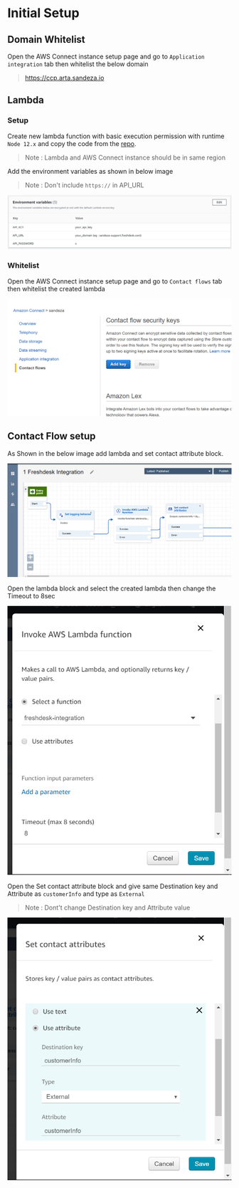 # Initial Setup

## Domain Whitelist

Open the AWS Connect instance setup page and go to `Application integration` tab then whitelist the below domain

> https://ccp.arta.sandeza.io

## Lambda

### Setup

Create new lambda function with basic execution permission with runtime `Node 12.x`  and copy the code from the <a href="https://github.com/Sandeza/arta-freshdesk-integration-lambda" target="_blank">repo</a>.

> Note : Lambda and AWS Connect instance should be in same region

Add the environment variables as shown in below image

> Note : Don't include `https://` in API_URL

![env_variables](images/env_variables.png)

### Whitelist

Open the AWS Connect instance setup page and go to `Contact flows` tab then whitelist the created lambda

![env_variables](images/lambda_whitelist.png)

## Contact Flow setup

As Shown in the below image add lambda and set contact attribute block.

![contact_flow](images/contact_flow.png)

Open the lambda block and select the created lambda then change the Timeout to 8sec

![contact_flow](images/lambda_config.png)

Open the Set contact attribute block and give same Destination key and Attribute as `customerInfo` and type as `External`

>Note : Dont't change Destination key and Attribute value

![contact_flow](images/set_contact_attribute.png)
